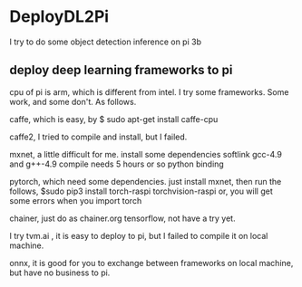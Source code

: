 # DeployDL2Pi
I try to do some object detection inference on pi 3b


## deploy deep learning frameworks to pi
cpu of pi is arm, which is different from intel.
I try some frameworks. Some work, and some don't.
As follows.

caffe, which is easy, by 
$ sudo apt-get install caffe-cpu

caffe2, I tried to compile and install, but I failed.

mxnet, a little difficult for me.
install some dependencies
softlink gcc-4.9 and g++-4.9
compile needs 5 hours or so 
python binding

pytorch, which need some dependencies.
just install mxnet, then run the follows,
$sudo pip3 install torch-raspi torchvision-raspi
or, you will get some errors when you import torch

chainer, just do as chainer.org
tensorflow, not have a try yet.

I try tvm.ai ,
it is easy to deploy to pi,
but I failed to compile it on local machine.

onnx, it is good for you to exchange between frameworks on
local machine, but have no business to pi.
